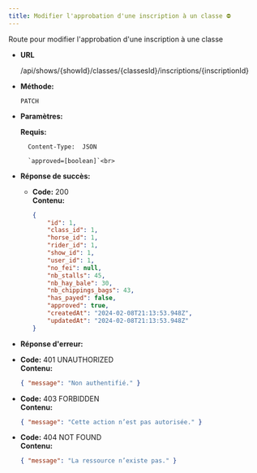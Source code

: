 ```yaml
---
title: Modifier l'approbation d'une inscription à un classe ⛔
---
```


Route pour modifier l'approbation d'une inscription à une classe

* **URL**

  /api/shows/{showId}/classes/{classesId}/inscriptions/{inscriptionId}

* **Méthode:**
  
  `PATCH`

* **Paramètres:**

    **Requis:**

        Content-Type:  JSON

        `approved=[boolean]`<br>


* **Réponse de succès:**
  
  * **Code:** 200 <br />
    **Contenu:** 
    ```json
    {
        "id": 1,
        "class_id": 1,
        "horse_id": 1,
        "rider_id": 1,
        "show_id": 1,
        "user_id": 1,
        "no_fei": null,
        "nb_stalls": 45,
        "nb_hay_bale": 30,
        "nb_chippings_bags": 43,
        "has_payed": false,
        "approved": true,
        "createdAt": "2024-02-08T21:13:53.948Z",
        "updatedAt": "2024-02-08T21:13:53.948Z"
    }
    ```

* **Réponse d'erreur:**

* **Code:** 401 UNAUTHORIZED <br />
    **Contenu:** 
    ```json
    { "message": "Non authentifié." }
    ```

* **Code:** 403 FORBIDDEN <br />
    **Contenu:** 
    ```json
    { "message": "Cette action n’est pas autorisée." }
    ```

* **Code:** 404 NOT FOUND <br />
    **Contenu:** 
    ```json
    { "message": "La ressource n’existe pas." }
    ```